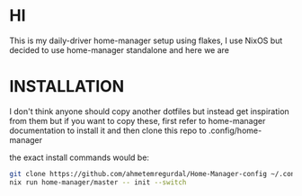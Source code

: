 # HI
This is my daily-driver home-manager setup using flakes, I use NixOS but
decided to use home-manager standalone and here we are

# INSTALLATION
I don't think anyone should copy another dotfiles but instead get inspiration
from them but if you want to copy these, first refer to home-manager documentation
to install it and then clone this repo to .config/home-manager

the exact install commands would be: 
```bash
git clone https://github.com/ahmetemregurdal/Home-Manager-config ~/.config/home-manager
nix run home-manager/master -- init --switch
```
